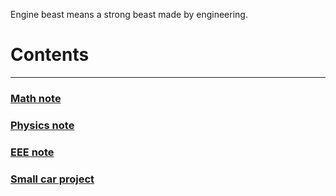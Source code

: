 Engine beast means a strong beast made by engineering.

# Contents
---
### [Math note](https://enginebeast.github.io/math_note/)

### [Physics note](https://enginebeast.github.io/physics_note/)

### [EEE note](https://enginebeast.github.io/eee_note/)

### [Small car project](https://enginebeast.github.io/smallcar/)
